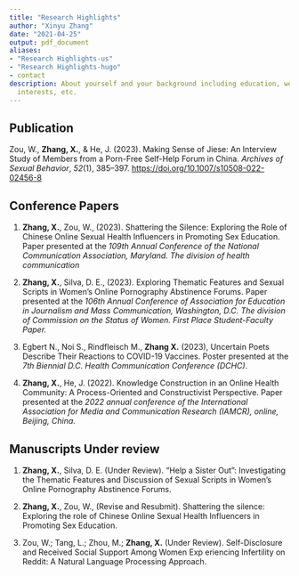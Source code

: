 ```yaml
---
title: "Research Highlights"
author: "Xinyu Zhang"
date: "2021-04-25"
output: pdf_document
aliases:
- "Research Highlights-us"
- "Research Highlights-hugo"
- contact
description: About yourself and your background including education, work experience,
  interests, etc.
---
```


## Publication

Zou, W., **Zhang, X.**, & He, J. (2023). Making Sense of Jiese: An Interview Study of Members from a Porn-Free Self-Help Forum in China. *Archives of Sexual Behavior*, *52*(1), 385–397. https://doi.org/10.1007/s10508-022-02456-8

## Conference Papers

1. **Zhang, X.**, Zou, W., (2023). Shattering the Silence: Exploring the Role of Chinese Online Sexual Health Influencers in Promoting Sex Education. Paper presented at the *109th Annual Conference of the National Communication Association, Maryland. The division of health communication*

2. **Zhang, X.**, Silva, D. E., (2023). Exploring Thematic Features and Sexual Scripts in Women’s Online Pornography Abstinence Forums. Paper presented at the *106th Annual Conference of Association for Education in Journalism and Mass Communication, Washington, D.C. The division of Commission on the Status of Women. First Place Student-Faculty Paper.*

3. Egbert N., Noi S., Rindfleisch M., **Zhang X.** (2023), Uncertain Poets Describe Their Reactions to COVID-19 Vaccines. Poster presented at the *7th Biennial D.C. Health Communication Conference (DCHC)*.

4. **Zhang, X.**, He, J. (2022). Knowledge Construction in an Online Health Community: A Process-Oriented and Constructivist Perspective. Paper presented at the *2022 annual conference of the International Association for Media and Communication Research (IAMCR), online, Beijing, China*.

## Manuscripts Under review

1. **Zhang, X.**, Silva, D. E. (Under Review). “Help a Sister Out”: Investigating the Thematic Features and Discussion of Sexual Scripts in Women’s Online Pornography Abstinence Forums.

2. **Zhang, X.**, Zou, W., (Revise and Resubmit). Shattering the silence: Exploring the role of Chinese Online Sexual Health Influencers in Promoting Sex Education.

3. Zou, W.; Tang, L.; Zhou, M.; **Zhang, X.** (Under Review). Self-Disclosure and Received Social Support Among Women Exp eriencing Infertility on Reddit: A Natural Language Processing Approach.








